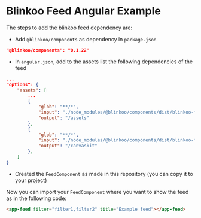 # Blinkoo Feed Angular Example

The steps to add the blinkoo feed dependency are:

- Add `@blinkoo/components` as dependency in `package.json`
```json
"@blinkoo/components": "0.1.22"
```
- In `angular.json`, add to the assets list the following dependencies of the feed
```json
...
"options": {
    "assets": [
        ...
        {
            "glob": "**/*",
            "input": "./node_modules/@blinkoo/components/dist/blinkoo-feed/assets",
            "output": "/assets"
        },
        {
            "glob": "**/*",
            "input": "./node_modules/@blinkoo/components/dist/blinkoo-feed/canvaskit",
            "output": "/canvaskit"
        },
    ]
}
```
- Created the `FeedComponent` as made in this repository (you can copy it to your project)

Now you can import your `FeedComponent` where you want to show the feed as in the following code:

```html
<app-feed filter="filter1,filter2" title="Example feed"></app-feed>
```

